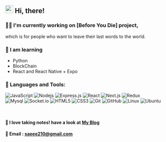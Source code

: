## <img src="https://raw.githubusercontent.com/iampavangandhi/iampavangandhi/master/gifs/Hi.gif" width="25">  Hi, there!


### 🤸‍♀️ I'm currently working on [Before You Die] project,  
which is for people who want to leave their last words to the world. 


### 🥕 I am learning 
- Python
- BlockChain
- React and React Native + Expo 


### 🥑 Languages and Tools:


![JavaScript](https://img.shields.io/badge/-JavaScript-black?style=flat-square&logo=javascript)
![Nodejs](https://img.shields.io/badge/-Nodejs-black?style=flat-square&logo=Node.js)
![Express.js](https://img.shields.io/badge/-Express-black?style=flat-square&logo=expressjs)
![React](https://img.shields.io/badge/-React-black?style=flat-square&logo=react)
![Next.js](https://img.shields.io/badge/-Next-black?style=flat-square&logo=Next.js)
![Redux](https://img.shields.io/badge/-Redux-black?style=flat-square&logo=Redux)
<br/>
![Mysql](https://img.shields.io/badge/-Mysql-black?style=flat-square&logo=Mysql)
![Socket.io](https://img.shields.io/badge/-Socket-black?style=flat-square&logo=socket.io)
![HTML5](https://img.shields.io/badge/-HTML5-black?style=flat-square&logo=html5&logoColor=white)
![CSS3](https://img.shields.io/badge/-CSS3-black?style=flat-square&logo=css3)
![Git](https://img.shields.io/badge/-Git-black?style=flat-square&logo=git)
![GitHub](https://img.shields.io/badge/-GitHub-black?style=flat-square&logo=github)
![Linux](https://img.shields.io/badge/-Linux-black?style=flat-square&logo=linux)
![Ubuntu](https://img.shields.io/badge/-Ubuntu-black?style=flat-square&logo=ubuntu)


<br/>

#### 📝 I love taking notes! have a look at <a href="https://blckchainetc.tistory.com/">My Blog</a>

#### 📧 Email : saeee210@gmail.com

<!--
- 🔭 I’m currently working on ...
- 🌱 I’m currently learning ...
- 👯 I’m looking to collaborate on ...
- 🤔 I’m looking for help with ...
- 💬 Ask me about ...
- 📫 How to reach me: ...
- 😄 Pronouns: ...
- ⚡ Fun fact: ...
-->
